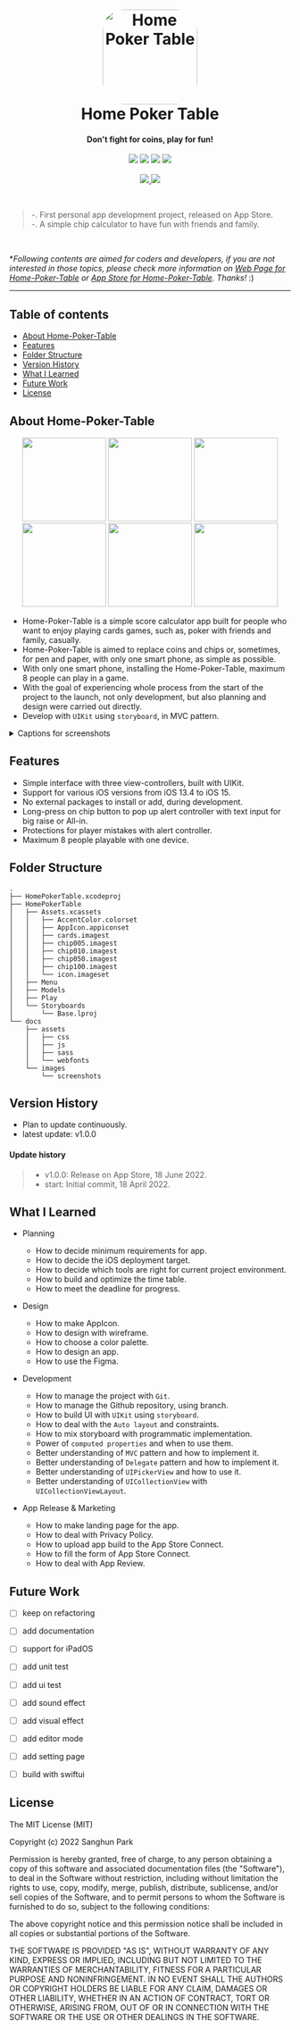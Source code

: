 <!-- # Home-Poker-Table -->

<h1 align="center">
    <!-- <img alt="Home Poker Table" title="Home Poker Table" src="https://github.com/san-ghun/Home-Poker-Table/blob/main/docs/images/180.png" width="180"> -->
    <!-- <img alt="Home Poker Table" title="Home Poker Table" src="docs/images/180.png" width="180"> -->
    <a href="https://apps.apple.com/app/home-poker-table/id1629143360?itscg=30200&amp;itsct=apps_box_appicon" style="width: 170px; height: 170px; border-radius: 22%; overflow: hidden; display: inline-block; vertical-align: middle;"><img src="docs/images/180.png" alt="Home Poker Table" style="width: 170px; height: 170px; border-radius: 22%; overflow: hidden; display: inline-block; vertical-align: middle;"></a>
    <br>
    Home Poker Table
</h1>

<h4 align="center">
    Don't fight for coins, play for fun!
</h4>

<p align="center">
    <img src="https://img.shields.io/badge/swift-5.6.1-blue.svg" />
    <img src="https://img.shields.io/badge/xcode-13.4.1-green.svg" />
    <img src="https://img.shields.io/badge/ios->13.4-yellow.svg" />
    <img src="https://img.shields.io/badge/licence-MIT-lightgrey.svg" />
    <br>
    <br>
    <a href="https://apps.apple.com/app/home-poker-table/id1629143360" target="_blank">
        <img src = "https://devimages-cdn.apple.com/app-store/marketing/guidelines/images/badge-download-on-the-app-store.svg"> 
    </a>
    <a href="https://apps.apple.com/kr/app/home-poker-table/id1629143360" target="_blank">
        <img src = "https://devimages-cdn.apple.com/app-store/marketing/guidelines/images/badge-download-on-the-app-store-kr.svg"> 
    </a>
</p>
<br>

> -. First personal app development project, released on App Store.    
> -. A simple chip calculator to have fun with friends and family.

<br>

\**Following contents are aimed for coders and developers, if you are not interested in those topics, please check more information on [Web Page for Home-Poker-Table](https://san-ghun.github.io/Home-Poker-Table/) or [App Store for Home-Poker-Table](https://apps.apple.com/app/home-poker-table/id1629143360). Thanks!* :)


---

## Table of contents
- [About Home-Poker-Table](#about-home-poker-table)
- [Features](#features)
- [Folder Structure](#folder-structure)
- [Version History](#version-history)
- [What I Learned](#what-i-learned)
- [Future Work](#future-work)
- [License](#license)


## About Home-Poker-Table

<p align="center">
<img src="docs/images/screenshots/0.png" width="150" />
<img src="docs/images/screenshots/1.png" width="150" />
<img src="docs/images/screenshots/2.png" width="150" />
<img src="docs/images/screenshots/3.png" width="150" />
<img src="docs/images/screenshots/4.png" width="150" />
<img src="docs/images/screenshots/5.png" width="150" />
</p>

- Home-Poker-Table is a simple score calculator app built for people who want to enjoy playing cards games, such as, poker with friends and family, casually.
- Home-Poker-Table is aimed to replace coins and chips or, sometimes, for pen and paper, with only one smart phone, as simple as possible.
- With only one smart phone, installing the Home-Poker-Table, maximum 8 people can play in a game.
- With the goal of experiencing whole process from the start of the project to the launch, not only development, but also planning and design were carried out directly.
- Develop with `UIKit` using `storyboard`, in MVC pattern.

<details>
<summary>Captions for screenshots</summary>

> - **Main view**    
    "How To" instruction equipted on view.    
    Two parameters to set up the new game.    
    - Asset for players & Number of players.    

> - **Asset setting view**    
    Setting the amount of asset for players.    
    Min. 5 to Max. 10,000    

> - **Game view of initial play**    
    8 players with asset of 1,000, for each.    
    

> - **Game view of on-going play 1**    
    A tap on player's cell turn on the selection highlight on player's cell.    
    Able to raise the bet by tapping chip button on bottom.    
    Able to raise and bet depends on current asset of player.    

> - **Alert controller for Big raise or All-in**    
    For bigger raise or All-in, long-press on any of chip button.    
    Player can input the amout of asset or select All-in.    
    Even if player put wrong value of raise in input, the app adjust the result.    

> - **Game view of on-going play 2**    
    Player's raise value will be shown on the digit of left bottom of player cell.
    Player's raise value should be bet by tapping on the Bet button.
    If not, the player's raise value will not be add to pot.
    Also, an alert will show up when the player try to switch player or tap the Win button.

</details>


## Features

- Simple interface with three view-controllers, built with UIKit.
- Support for various iOS versions from iOS 13.4 to iOS 15.
- No external packages to install or add, during development.
- Long-press on chip button to pop up alert controller with text input for big raise or All-in.
- Protections for player mistakes with alert controller.
- Maximum 8 people playable with one device.


## Folder Structure

```
.
├── HomePokerTable.xcodeproj
├── HomePokerTable
│   ├── Assets.xcassets
│   │   ├── AccentColor.colorset
│   │   ├── AppIcon.appiconset
│   │   ├── cards.imagest
│   │   ├── chip005.imagest
│   │   ├── chip010.imagest
│   │   ├── chip050.imagest
│   │   ├── chip100.imagest
│   │   └── icon.imageset
│   ├── Menu
│   ├── Models
│   ├── Play
│   └── Storyboards
│       └── Base.lproj
└── docs
    ├── assets
    │   ├── css
    │   ├── js
    │   ├── sass
    │   └── webfonts
    └── images
        └── screenshots
```


## Version History

- Plan to update continuously.
- latest update: v1.0.0

#### Update history

> - v1.0.0: Release on App Store, 18 June 2022.
> - start: Initial commit, 18 April 2022.


<!-- ## App Analysis -->


## What I Learned

- Planning
    - How to decide minimum requirements for app.
    - How to decide the iOS deployment target.
    - How to decide which tools are right for current project environment.
    - How to build and optimize the time table.
    - How to meet the deadline for progress.

- Design
    - How to make AppIcon.
    - How to design with wireframe.
    - How to choose a color palette.
    - How to design an app.
    - How to use the Figma.

- Development
    - How to manage the project with `Git`.
    - How to manage the Github repository, using branch.
    - How to build UI with `UIKit` using `storyboard`.
    - How to deal with the `Auto layout` and constraints.
    - How to mix storyboard with programmatic implementation.
    - Power of `computed properties` and when to use them.
    - Better understanding of `MVC` pattern and how to implement it.
    - Better understanding of `Delegate` pattern and how to implement it.
    - Better understanding of `UIPickerView` and how to use it.
    - Better understanding of `UICollectionView` with `UICollectionViewLayout`.

- App Release & Marketing
    - How to make landing page for the app.
    - How to deal with Privacy Policy.
    - How to upload app build to the App Store Connect.
    - How to fill the form of App Store Connect.
    - How to deal with App Review.


## Future Work
- [ ] keep on refactoring
- [ ] add documentation
- [ ] support for iPadOS
- [ ] add unit test
- [ ] add ui test
- [ ] add sound effect
- [ ] add visual effect
- [ ] add editor mode
- [ ] add setting page
- [ ] build with swiftui


## License

The MIT License (MIT)

Copyright (c) 2022 Sanghun Park

Permission is hereby granted, free of charge, to any person obtaining a copy
of this software and associated documentation files (the "Software"), to deal
in the Software without restriction, including without limitation the rights
to use, copy, modify, merge, publish, distribute, sublicense, and/or sell
copies of the Software, and to permit persons to whom the Software is
furnished to do so, subject to the following conditions:

The above copyright notice and this permission notice shall be included in all
copies or substantial portions of the Software.

THE SOFTWARE IS PROVIDED "AS IS", WITHOUT WARRANTY OF ANY KIND, EXPRESS OR
IMPLIED, INCLUDING BUT NOT LIMITED TO THE WARRANTIES OF MERCHANTABILITY,
FITNESS FOR A PARTICULAR PURPOSE AND NONINFRINGEMENT. IN NO EVENT SHALL THE
AUTHORS OR COPYRIGHT HOLDERS BE LIABLE FOR ANY CLAIM, DAMAGES OR OTHER
LIABILITY, WHETHER IN AN ACTION OF CONTRACT, TORT OR OTHERWISE, ARISING FROM,
OUT OF OR IN CONNECTION WITH THE SOFTWARE OR THE USE OR OTHER DEALINGS IN THE
SOFTWARE.

